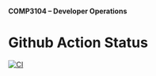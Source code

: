 #### COMP3104 – Developer Operations


# Github Action Status
[![CI](https://github.com/GurnoorKhurana/f2025_comp3104/actions/workflows/ci.yml/badge.svg)](https://github.com/GurnoorKhurana/f2025_comp3104/actions/workflows/ci.yml)
